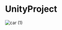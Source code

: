# UnityProject
![car (1)](https://user-images.githubusercontent.com/5797788/215258314-6644311b-5be4-49cd-b088-703a65e5d9fa.gif)
